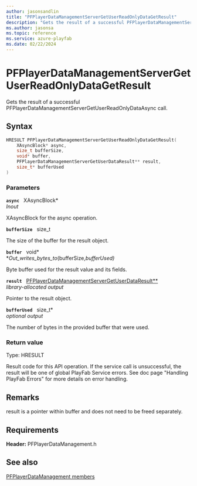```yaml
---
author: jasonsandlin
title: "PFPlayerDataManagementServerGetUserReadOnlyDataGetResult"
description: "Gets the result of a successful PFPlayerDataManagementServerGetUserReadOnlyDataAsync call."
ms.author: jasonsa
ms.topic: reference
ms.service: azure-playfab
ms.date: 02/22/2024
---
```


# PFPlayerDataManagementServerGetUserReadOnlyDataGetResult  

Gets the result of a successful PFPlayerDataManagementServerGetUserReadOnlyDataAsync call.  

## Syntax  
  
```cpp
HRESULT PFPlayerDataManagementServerGetUserReadOnlyDataGetResult(  
    XAsyncBlock* async,  
    size_t bufferSize,  
    void* buffer,  
    PFPlayerDataManagementServerGetUserDataResult** result,  
    size_t* bufferUsed  
)  
```  
  
### Parameters  
  
**`async`** &nbsp; XAsyncBlock*  
*_Inout_*  
  
XAsyncBlock for the async operation.  
  
**`bufferSize`** &nbsp; size_t  
  
The size of the buffer for the result object.  
  
**`buffer`** &nbsp; void*  
*_Out_writes_bytes_to_(bufferSize,*bufferUsed)*  
  
Byte buffer used for the result value and its fields.  
  
**`result`** &nbsp; [PFPlayerDataManagementServerGetUserDataResult**](../../pfplayerdatamanagementtypes/structs/pfplayerdatamanagementservergetuserdataresult.md)  
*library-allocated output*  
  
Pointer to the result object.  
  
**`bufferUsed`** &nbsp; size_t*  
*optional output*  
  
The number of bytes in the provided buffer that were used.  
  
  
### Return value
Type: HRESULT
  
Result code for this API operation. If the service call is unsuccessful, the result will be one of global PlayFab Service errors. See doc page "Handling PlayFab Errors" for more details on error handling.
  
## Remarks  
  
result is a pointer within buffer and does not need to be freed separately.
  
## Requirements  
  
**Header:** PFPlayerDataManagement.h
  
## See also  
[PFPlayerDataManagement members](../pfplayerdatamanagement_members.md)  

  
  
